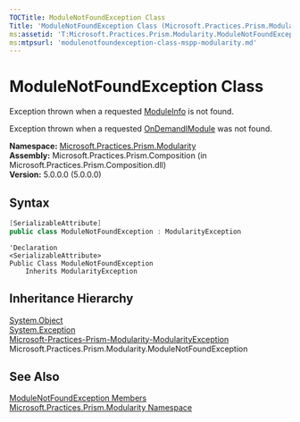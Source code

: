 ```yaml
---
TOCTitle: ModuleNotFoundException Class
Title: 'ModuleNotFoundException Class (Microsoft.Practices.Prism.Modularity)'
ms:assetid: 'T:Microsoft.Practices.Prism.Modularity.ModuleNotFoundException'
ms:mtpsurl: 'modulenotfoundexception-class-mspp-modularity.md'
---
```



# ModuleNotFoundException Class

Exception thrown when a requested [ModuleInfo](/patterns-practices/reference/moduleinfo-class-mspp-modularity) is not found.

Exception thrown when a requested [OnDemand](/patterns-practices/reference/initializationmode-enumeration-mspp-modularity)[IModule](/patterns-practices/reference/imodule-interface-mspp-modularity) was not found.

**Namespace:** [Microsoft.Practices.Prism.Modularity](/patterns-practices/reference/mspp-modularity-namespace)  
**Assembly:** Microsoft.Practices.Prism.Composition (in Microsoft.Practices.Prism.Composition.dll)  
**Version:** 5.0.0.0 (5.0.0.0)

## Syntax
```C#
[SerializableAttribute]
public class ModuleNotFoundException : ModularityException
```
```VB
'Declaration
<SerializableAttribute>
Public Class ModuleNotFoundException
	Inherits ModularityException
```

## Inheritance Hierarchy

[System.Object](http://msdn.microsoft.com/en-us/library/e5kfa45b)  
  [System.Exception](http://msdn.microsoft.com/en-us/library/c18k6c59)  
    [Microsoft-Practices-Prism-Modularity-ModularityException](/patterns-practices/reference/modularityexception-class-mspp-modularity)  
      Microsoft.Practices.Prism.Modularity.ModuleNotFoundException

## See Also

[ModuleNotFoundException Members](/patterns-practices/reference/modulenotfoundexception-members-mspp-modularity)  
[Microsoft.Practices.Prism.Modularity Namespace](/patterns-practices/reference/mspp-modularity-namespace)  